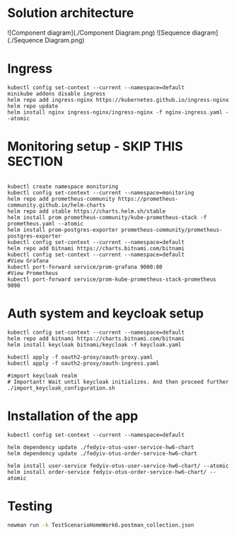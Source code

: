 # Solution architecture

![Component diagram](./Component Diagram.png)
![Sequence diagram](./Sequence Diagram.png)
# Ingress
```shell script
kubectl config set-context --current --namespace=default
minikube addons disable ingress
helm repo add ingress-nginx https://kubernetes.github.io/ingress-nginx
helm repo update
helm install nginx ingress-nginx/ingress-nginx -f nginx-ingress.yaml --atomic
```
# Monitoring setup - SKIP THIS SECTION
```shell script

kubectl create namespace monitoring
kubectl config set-context --current --namespace=monitoring
helm repo add prometheus-community https://prometheus-community.github.io/helm-charts
helm repo add stable https://charts.helm.sh/stable
helm install prom prometheus-community/kube-prometheus-stack -f prometheus.yaml --atomic
helm install prom-postgres-exporter prometheus-community/prometheus-postgres-exporter
kubectl config set-context --current --namespace=default
helm repo add bitnami https://charts.bitnami.com/bitnami
kubectl config set-context --current --namespace=default
#View Grafana
kubectl port-forward service/prom-grafana 9000:80
#View Prometheus
kubectl port-forward service/prom-kube-prometheus-stack-prometheus 9090
```
# Auth system and keycloak setup
```shell script
kubectl config set-context --current --namespace=default
helm repo add bitnami https://charts.bitnami.com/bitnami
helm install keycloak bitnami/keycloak -f keycloak.yaml

kubectl apply -f oauth2-proxy/oauth-proxy.yaml 
kubectl apply -f oauth2-proxy/oauth-ingress.yaml

#import keycloak realm
# Important! Wait until keycloak initializes. And then proceed further
./import_keycloak_configuration.sh 
```

# Installation of the app
```shell script
kubectl config set-context --current --namespace=default

helm dependency update ./fedyiv-otus-user-service-hw6-chart
helm dependency update ./fedyiv-otus-order-service-hw6-chart

helm install user-service fedyiv-otus-user-service-hw6-chart/ --atomic
helm install order-service fedyiv-otus-order-service-hw6-chart/ --atomic

```
# Testing
```bash
newman run -k TestScenarioHomeWork6.postman_collection.json
```
